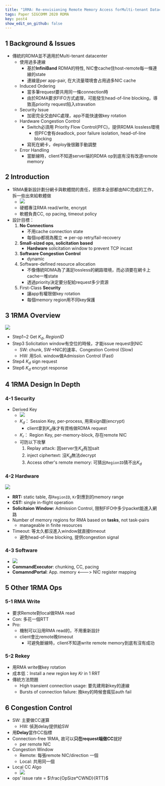 ```yaml
---
title: "1RMA: Re-envisioning Remote Memory Access forMulti-tenant Datacenters"
tags: Paper SIGCOMM 2020 RDMA
key: post4
show_edit_on_github: false
---
```


## 1 Background & Issues
* 傳統的RDMA並不適用於Multi-tenant datacenter
    *  使用過多連線
        *  基於**InfiniBand** RDMA的特性, NIC會cache住host-remote每一條連線的state
        *  連線是per app-pair, 在大流量環境會占用過多NIC cache
    *  Induced Ordering
        *  當多筆request要共用同一條connection時
        *  由於RDMA要求FIFO方式處理，可能發生head-of-line blocking，導致高priority request陷入stravation
    *  Security Issue
        *  加密完全交由NIC處理，app不能快速做key rotation
    *  Hardware Congestion Control
        *  Switch必須用 Priority Flow Control(PFC)，提供RDMA lossless環境
            *  但PFC會有deadlock, poor failure isolation, head-of-line blocking
        *  寫死在網卡，deploy後很難手動調整
    *  Error Handling
        *  當斷線時，client不知道server端的RDMA op到底有沒有改道remote memory

## 2 Introduction
* 1RMA重新設計劃分網卡與軟體間的責任，把原本全部都由NIC完成的工作，拆一些出來給軟體做
    * ![](https://i.imgur.com/jAYNtYq.png)
    * 硬體專注RMA read/write, encrypt
    * 軟體負責CC, op pacing, timeout policy
* 設計目標：
    1. **No Connections**
        * 不用cache connection state
        * 每個op都視為獨立 => per-op retry/fail-recovery
    2. **Small-sized ops, solicitation based**
        * **Hardware** solicitation window to prevent TCP incast 
    3. **Software Congestion Control**
        *  dynamic
    4. Software-defined resource allocation
        * 不像傳統RDMA為了滿足lossless的網路環境，而必須要在網卡上cache一堆state
        * 透過priority決定要分配給request多少資源
    5. First-Class **Security**
        * 讓app有權限做key rotation
        * 每個memory region用不同key保護

## 3 1RMA Overview
![](https://i.imgur.com/4FEiHv7.png)
* Step1~2 Get $K_d$, $RegionID$
* Step3   Solicitation window有空位的時候，才能issue request到NIC
    * SW: chunk, SW->NIC的速率、Congestion Control (Slow)
    * HW: 用Soli. window做Admission Control (Fast)
* Step4   $K_d$ sign request
* Step6   $K_d$ encrypt response

## 4 1RMA Design In Depth

### 4-1 Security
* Derived Key
    * ![](https://i.imgur.com/sBkXzXr.png)
    * $K_d：$ Session Key,  per-process, 用來sign跟(encrypt)
        * client拿到$K_d$後才有資格做RDMA request
    * $K_r：$ Region Key, per-memory-block, 存在remote NIC
    * 可防以下攻擊
        1. Replay attack: 因server生$K_d$有加salt
        2. inject ciphertext: 沒$K_d$無法decrypt
        3. Access other's remote memory: 可猜出`RegionID`猜不出$K_d$

### 4-2 Hardware
![](https://i.imgur.com/UeuVx3F.png)
* **RRT:** static table, 存`RegionID`, `Kr`對應到的memory range
* **CST:** single in-flight operation
* **Solicitaion Window:** Admission Control, 限制FIFO中多少packet能進入網路
* Number of memory regions for RMA based on **tasks**, not task-pairs
    *  manageable in finite resources
* Timeout: 等太久都沒進入window就直接timeout
    * 避免head-of-line blocking, 提供congestion signal

### 4-3 Software
*    ![](https://i.imgur.com/g9CzVh9.png)
*    **CommandExecutor**: chunking, CC, pacing
*    **ComamndPortal**: App. memory <---> NIC register mapping

## 5 Other 1RMA Ops

### 5-1 RMA Write
* 要求Remote對local做RMA read
* Con: 多花一個RTT
* Pro: 
    * 機制可以沿用RMA read的，不用重新設計
    * client會比remote晚timeout
        * 可避免斷線時，client不知道write remote memory到底有沒有成功 

### 5-2 Rekey
* 用RMA write做key rotation
* 成本低：Install a new region key 𝐾𝑟 in 1 RRT
* 傳統方法問題
    * High transient connection usage: 要先建用新key的連線
    * Bursts of connection failure: 換key的時候會瘋狂auth fail

## 6 Congestion Control
* SW: 主要做CC運算
    * HW: 偵測delay提供給SW
* 用**Delay**當作CC指標
* Connection-free 1RMA, 故可以**只在request端做CC**就好
    * per remote NIC
* Congestion Window
    * Remote: 每張remote NIC/direction 一個
    * Local:  共用同一個
* Local CC Algo
    * ![](https://i.imgur.com/lWtpeP5.png)
* ops’ issue rate = $\frac{OpSize*CWND}{RTT}$